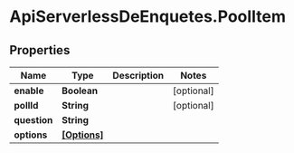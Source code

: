 # ApiServerlessDeEnquetes.PoolItem

## Properties
Name | Type | Description | Notes
------------ | ------------- | ------------- | -------------
**enable** | **Boolean** |  | [optional] 
**pollId** | **String** |  | [optional] 
**question** | **String** |  | 
**options** | [**[Options]**](Options.md) |  | 
